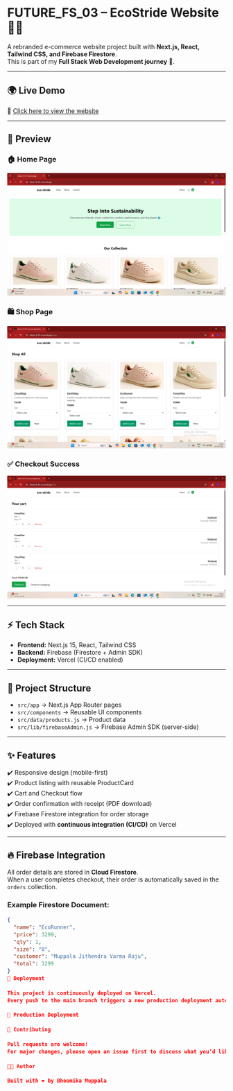 # FUTURE_FS_03 – EcoStride Website 🌱👟

A rebranded e-commerce website project built with **Next.js, React, Tailwind CSS, and Firebase Firestore**.  
This is part of my **Full Stack Web Development journey** 🚀.

---

## 🌍 Live Demo  
🔗 [Click here to view the website](https://future-fs-03-xi.vercel.app)

---

## 📸 Preview  

### 🏠 Home Page  
![Home](public/assets/screenshots/home.png)

### 🛍️ Shop Page  
![Shop](public/assets/screenshots/shop.png)

### ✅ Checkout Success  
![Checkout](public/assets/screenshots/checkout.png)

---

## ⚡ Tech Stack
- **Frontend:** Next.js 15, React, Tailwind CSS  
- **Backend:** Firebase (Firestore + Admin SDK)  
- **Deployment:** Vercel (CI/CD enabled)  

---

## 📂 Project Structure
- `src/app` → Next.js App Router pages  
- `src/components` → Reusable UI components  
- `src/data/products.js` → Product data  
- `src/lib/firebaseAdmin.js` → Firebase Admin SDK (server-side)  

---

## ✨ Features
✔️ Responsive design (mobile-first)  
✔️ Product listing with reusable ProductCard  
✔️ Cart and Checkout flow  
✔️ Order confirmation with receipt (PDF download)  
✔️ Firebase Firestore integration for order storage  
✔️ Deployed with **continuous integration (CI/CD)** on Vercel  

---

## 🔥 Firebase Integration  

All order details are stored in **Cloud Firestore**.  
When a user completes checkout, their order is automatically saved in the `orders` collection.

### Example Firestore Document:
```json
{
  "name": "EcoRunner",
  "price": 3299,
  "qty": 1,
  "size": "8",
  "customer": "Muppala Jithendra Varma Raju",
  "total": 3299
}
🚀 Deployment

This project is continuously deployed on Vercel.
Every push to the main branch triggers a new production deployment automatically.

🔗 Production Deployment

🤝 Contributing

Pull requests are welcome!
For major changes, please open an issue first to discuss what you’d like to change.

👩‍💻 Author

Built with ❤️ by Bhoomika Muppala